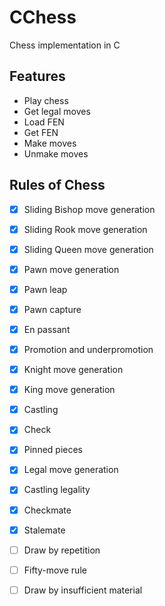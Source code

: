 # CChess

Chess implementation in C

## Features

- Play chess
- Get legal moves
- Load FEN
- Get FEN
- Make moves
- Unmake moves

## Rules of Chess

- [X] Sliding Bishop move generation
- [X] Sliding Rook move generation
- [X] Sliding Queen move generation
- [X] Pawn move generation
- [X] Pawn leap
- [X] Pawn capture
- [X] En passant
- [X] Promotion and underpromotion
- [X] Knight move generation
- [X] King move generation
- [X] Castling
- [X] Check
- [X] Pinned pieces
- [X] Legal move generation
- [X] Castling legality

- [X] Checkmate
- [X] Stalemate
- [ ] Draw by repetition
- [ ] Fifty-move rule
- [ ] Draw by insufficient material